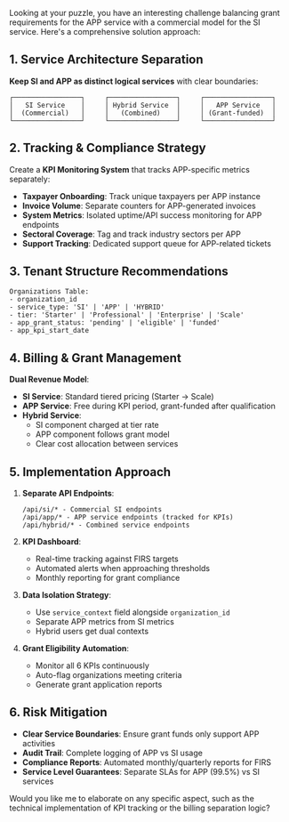Looking at your puzzle, you have an interesting challenge balancing grant requirements for the APP service with a commercial model for the SI service. Here's a comprehensive solution approach:

## 1. Service Architecture Separation

**Keep SI and APP as distinct logical services** with clear boundaries:

```
┌─────────────────┐     ┌─────────────────┐     ┌─────────────────┐
│   SI Service    │     │ Hybrid Service  │     │   APP Service   │
│  (Commercial)   │     │   (Combined)    │     │ (Grant-funded)  │
└─────────────────┘     └─────────────────┘     └─────────────────┘
```

## 2. Tracking & Compliance Strategy

Create a **KPI Monitoring System** that tracks APP-specific metrics separately:

- **Taxpayer Onboarding**: Track unique taxpayers per APP instance
- **Invoice Volume**: Separate counters for APP-generated invoices
- **System Metrics**: Isolated uptime/API success monitoring for APP endpoints
- **Sectoral Coverage**: Tag and track industry sectors per APP
- **Support Tracking**: Dedicated support queue for APP-related tickets

## 3. Tenant Structure Recommendations

```
Organizations Table:
- organization_id
- service_type: 'SI' | 'APP' | 'HYBRID'
- tier: 'Starter' | 'Professional' | 'Enterprise' | 'Scale'
- app_grant_status: 'pending' | 'eligible' | 'funded'
- app_kpi_start_date
```

## 4. Billing & Grant Management

**Dual Revenue Model**:
- **SI Service**: Standard tiered pricing (Starter → Scale)
- **APP Service**: Free during KPI period, grant-funded after qualification
- **Hybrid Service**: 
  - SI component charged at tier rate
  - APP component follows grant model
  - Clear cost allocation between services

## 5. Implementation Approach

1. **Separate API Endpoints**:
   ```
   /api/si/* - Commercial SI endpoints
   /api/app/* - APP service endpoints (tracked for KPIs)
   /api/hybrid/* - Combined service endpoints
   ```

2. **KPI Dashboard**:
   - Real-time tracking against FIRS targets
   - Automated alerts when approaching thresholds
   - Monthly reporting for grant compliance

3. **Data Isolation Strategy**:
   - Use `service_context` field alongside `organization_id`
   - Separate APP metrics from SI metrics
   - Hybrid users get dual contexts

4. **Grant Eligibility Automation**:
   - Monitor all 6 KPIs continuously
   - Auto-flag organizations meeting criteria
   - Generate grant application reports

## 6. Risk Mitigation

- **Clear Service Boundaries**: Ensure grant funds only support APP activities
- **Audit Trail**: Complete logging of APP vs SI usage
- **Compliance Reports**: Automated monthly/quarterly reports for FIRS
- **Service Level Guarantees**: Separate SLAs for APP (99.5%) vs SI services

Would you like me to elaborate on any specific aspect, such as the technical implementation of KPI tracking or the billing separation logic?
